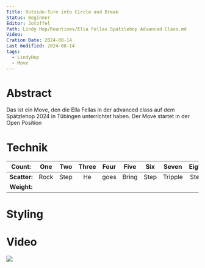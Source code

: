 ```yaml
---
Title: Outside-Turn into Circle and Break
Status: Beginner
Editor: Jotoffel
Path: Lindy Hop/Rountines/Ella Fellas Spätzlehop Advanced Class.md
Video: 
Cration Date: 2024-08-14
Last modified: 2024-08-14
tags:
  - LindyHop
  - Move
---
```

# Abstract
Das ist ein Move, den die Ella Fellas in der advanced class auf dem Spätzlehop 2024 in Tübingen unterrichtet haben. Der Move startet in der Open Position

# Technik


|  **Count:**  | One  | Two  | Three | Four | Five  | Six  |  Seven  | Eight |
| :----------: | :--: | :--: | :---: | :--: | :---: | :--: | :-----: | :---: |
| **Scatter:** | Rock | Step |  He   | goes | Bring | Step | Tripple | Step  |
| **Weight:**  |      |      |       |      |       |      |         |       |

# Styling

# Video

![](https://youtu.be/fx2HXs704S0?si=Pc_wMmpNRrGYJq7autoplay=1&loop=1&rel=0&Playsinline=1&Start=2&End=6)

